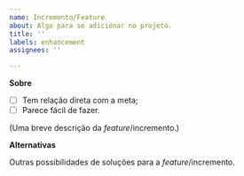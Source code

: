 ```yaml
---
name: Incremento/Feature
about: Algo para se adicionar no projeto.
title: ''
labels: enhancement
assignees: ''

---
```


**Sobre**

- [ ] Tem relação direta com a meta;
- [ ] Parece fácil de fazer.

(Uma breve descrição da _feature_/incremento.)

**Alternativas**

Outras possibilidades de soluções para a _feature_/incremento.
